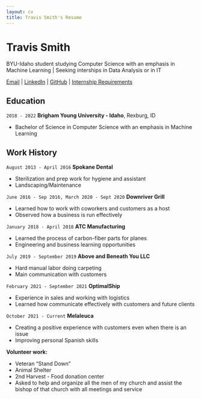 ```yaml
---
layout: cv
title: Travis Smith's Resume
---
```

# Travis Smith
BYU-Idaho student studying Computer Science with an emphasis in Machine Learning | Seeking interships in Data Analysis or in IT

<div id='webaddress'>
<a href='smi16037@byui.edu'>Email</a>
| <a href='https://www.linkedin.com/in/travis-jon-smith/'>LinkedIn</a>
| <a href='https://github.com/travis7smith'>GitHub</a>
| <a href='https://www.byui.edu/career/students/internships/requirements'>Internship Requirements</a>
</div>

## Education

`2018 - 2022`
__Brigham Young University - Idaho__, Rexburg, ID
- Bachelor of Science in Computer Science with an emphasis in Machine Learning

## Work History

`August 2013 - April 2016`
__Spokane Dental__
- Sterilization and prep work for hygiene and assistant
- Landscaping/Maintenance

`June 2016 - Sep 2016, March 2020 - Sept 2020`
__Downriver Grill__
- Learned how to work with coworkers and customers as a host
- Observed how a business is run effectively

`January 2018 - April 2018`
__ATC Manufacturing__
- Learned the process of carbon-fiber parts for planes
- Engineering and business learning opportunities

`July 2019 - September 2019`
__Above and Beneath You LLC__
- Hard manual labor doing carpeting
- Main communication with customers

`February 2021 - September 2021`
__OptimalShip__
- Experience in sales and working with logistics
- Learned how communicate effectively with customers and future clients

`October 2021 - Current`
__Melaleuca__
- Creating a positive experience with customers even when there is an issue
- Improving personal Spanish skills

__Volunteer work:__
- Veteran “Stand Down”
- Animal Shelter
- 2nd Harvest - Food donation center
- Asked to help and organize all the men of my church and assist the bishop of that church with all meetings and service